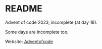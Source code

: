 # README

Advent of code 2023, incomplete (at day 18).

Some days are incomplete too.

Website: [Adventofcode](https://adventofcode.com)